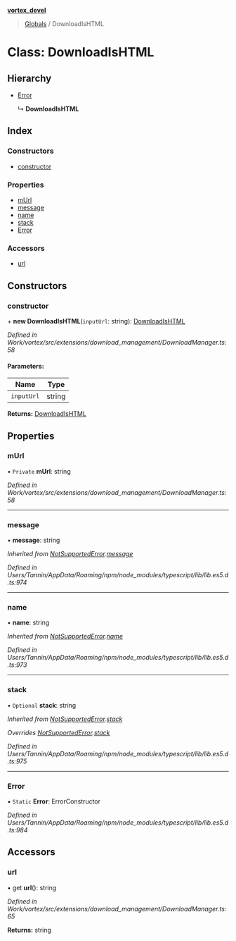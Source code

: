 **[vortex_devel](../README.md)**

> [Globals](../globals.md) / DownloadIsHTML

# Class: DownloadIsHTML

## Hierarchy

* [Error](notsupportederror.md#error)

  ↳ **DownloadIsHTML**

## Index

### Constructors

* [constructor](downloadishtml.md#constructor)

### Properties

* [mUrl](downloadishtml.md#murl)
* [message](downloadishtml.md#message)
* [name](downloadishtml.md#name)
* [stack](downloadishtml.md#stack)
* [Error](downloadishtml.md#error)

### Accessors

* [url](downloadishtml.md#url)

## Constructors

### constructor

\+ **new DownloadIsHTML**(`inputUrl`: string): [DownloadIsHTML](downloadishtml.md)

*Defined in Work/vortex/src/extensions/download_management/DownloadManager.ts:58*

#### Parameters:

Name | Type |
------ | ------ |
`inputUrl` | string |

**Returns:** [DownloadIsHTML](downloadishtml.md)

## Properties

### mUrl

• `Private` **mUrl**: string

*Defined in Work/vortex/src/extensions/download_management/DownloadManager.ts:58*

___

### message

•  **message**: string

*Inherited from [NotSupportedError](notsupportederror.md).[message](notsupportederror.md#message)*

*Defined in Users/Tannin/AppData/Roaming/npm/node_modules/typescript/lib/lib.es5.d.ts:974*

___

### name

•  **name**: string

*Inherited from [NotSupportedError](notsupportederror.md).[name](notsupportederror.md#name)*

*Defined in Users/Tannin/AppData/Roaming/npm/node_modules/typescript/lib/lib.es5.d.ts:973*

___

### stack

• `Optional` **stack**: string

*Inherited from [NotSupportedError](notsupportederror.md).[stack](notsupportederror.md#stack)*

*Overrides [NotSupportedError](notsupportederror.md).[stack](notsupportederror.md#stack)*

*Defined in Users/Tannin/AppData/Roaming/npm/node_modules/typescript/lib/lib.es5.d.ts:975*

___

### Error

▪ `Static` **Error**: ErrorConstructor

*Defined in Users/Tannin/AppData/Roaming/npm/node_modules/typescript/lib/lib.es5.d.ts:984*

## Accessors

### url

• get **url**(): string

*Defined in Work/vortex/src/extensions/download_management/DownloadManager.ts:65*

**Returns:** string

